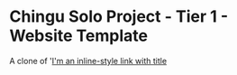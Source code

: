 # Chingu Solo Project - Tier 1 - Website Template

A clone of '[I'm an inline-style link with title](https://www.google.com "Google's Homepage")
